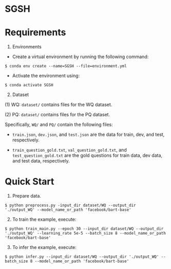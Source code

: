 # SGSH
Requirements
====
1. Environments
* Create a virtual environment by running the following command:
```
$ conda env create --name=SGSH --file=environment.yml
```
* Activate the environment using:
```
$ conda activate SGSH
```
2. Dataset

(1) WQ: `dataset/` contains files for the WQ dataset.

(2) PQ: `dataset/` contains files for the PQ dataset.

Specifically, `WQ/` and `PQ/` contain the following files:
* `train.json`, `dev.json`, and `test.json` are the data for train, dev, and test, respectively.

* `train_question_gold.txt`, `val_question_gold.txt`, and `test_question_gold.txt` are the gold questions for train data, dev data, and test data, respectively. 

Quick Start 
====
1. Prepare data.
```
$ python preprocess.py -input_dir dataset/WQ --output_dir './output_WQ' --model_name_or_path 'facebook/bart-base'
```
2. To train the example, execute:
```
$ python train_main.py --epoch 30 --input_dir dataset/WQ --output_dir './output_WQ' --learning_rate 5e-5 --batch_size 8 --model_name_or_path 'facebook/bart-base'
```
3. To infer the example, execute:
```
$ python infer.py --input_dir dataset/WQ --output_dir './output_WQ' --batch_size 8 --model_name_or_path 'facebook/bart-base'
```
